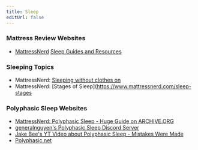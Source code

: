 ```yaml
---
title: Sleep
editUrl: false
---
```


### Mattress Review Websites

* [MattressNerd](https://www.mattressnerd.com/) [Sleep Guides and Resources](https://www.mattressnerd.com/sleep-resources/)

### Sleeping Topics

* MattressNerd: [Sleeping without clothes on](https://www.mattressnerd.com/sleeping-naked/)
* MattressNerd: \[Stages of Sleep]\(<https://www.mattressnerd.com/sleep-stages>

### Polyphasic Sleep Websites

* [MattressNerd: Polyphasic Sleep - Huge Guide on ARCHIVE.ORG](https://web.archive.org/web/20230323195524/https://www.mattressnerd.com/polyphasic-sleep/)
* [generalnguyen's Polyphasic Sleep Discord Server](https://discord.com/invite/UJcbfby)
* [Jake Bee's YT Video about Polyphasic Sleep - Mistakes Were Made](https://www.youtube.com/watch?v=Itbu8m_JNHo)
* [Polyphasic.net](https://www.polyphasic.net/blog/polyphasic-sleep-to-lucid-dream/)

